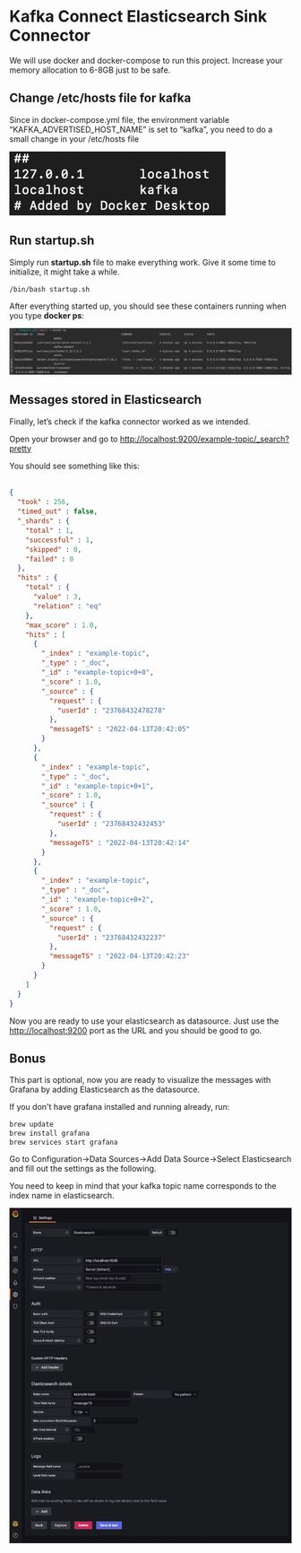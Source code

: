 # Kafka Connect Elasticsearch Sink Connector

We will use docker and docker-compose to run this project. Increase your memory allocation to 6-8GB just to be safe.

## Change /etc/hosts file for kafka

Since in docker-compose.yml file, the environment variable “KAFKA_ADVERTISED_HOST_NAME” is set to “kafka”, you need to do a small change in your /etc/hosts file 

![](images/host.png)

## Run startup.sh

Simply run **startup.sh** file to make everything work. Give it some time to initialize, it might take a while.

```shellscript
/bin/bash startup.sh
```

After everything started up, you should see these containers running when you type **docker ps**:

![](images/dockerps.png)

## Messages stored in Elasticsearch

Finally, let’s check if the kafka connector worked as we intended.

Open your browser and go to  [http://localhost:9200/example-topic/_search?pretty](http://localhost:9200/example-topic/_search?pretty)

You should see something like this:

```json

{
  "took" : 256,
  "timed_out" : false,
  "_shards" : {
    "total" : 1,
    "successful" : 1,
    "skipped" : 0,
    "failed" : 0
  },
  "hits" : {
    "total" : {
      "value" : 3,
      "relation" : "eq"
    },
    "max_score" : 1.0,
    "hits" : [
      {
        "_index" : "example-topic",
        "_type" : "_doc",
        "_id" : "example-topic+0+0",
        "_score" : 1.0,
        "_source" : {
          "request" : {
            "userId" : "23768432478278"
          },
          "messageTS" : "2022-04-13T20:42:05"
        }
      },
      {
        "_index" : "example-topic",
        "_type" : "_doc",
        "_id" : "example-topic+0+1",
        "_score" : 1.0,
        "_source" : {
          "request" : {
            "userId" : "23768432432453"
          },
          "messageTS" : "2022-04-13T20:42:14"
        }
      },
      {
        "_index" : "example-topic",
        "_type" : "_doc",
        "_id" : "example-topic+0+2",
        "_score" : 1.0,
        "_source" : {
          "request" : {
            "userId" : "23768432432237"
          },
          "messageTS" : "2022-04-13T20:42:23"
        }
      }
    ]
  }
}
```

Now you are ready to use your elasticsearch as datasource. Just use the [http://localhost:9200](http://localhost:9200) port as the URL and you should be good to go.

## Bonus

This part is optional, now you are ready to visualize the messages with Grafana by adding Elasticsearch as the datasource. 

If you don't have grafana installed and running already, run:

```shellscript
brew update
brew install grafana
brew services start grafana
```

Go to Configuration→Data Sources→Add Data Source→Select Elasticsearch and fill out the settings as the following. 

You need to keep in mind that your kafka topic name corresponds to the index name in elasticsearch.

![](images/datasource.png)


